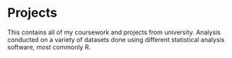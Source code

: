 # Projects
This contains all of my coursework and projects from university.
Analysis conducted on a variety of datasets done using different statistical analysis software, most commonly R.
